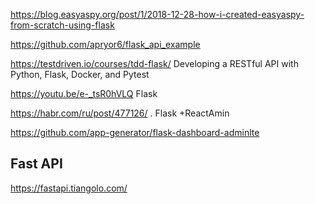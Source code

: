 <https://blog.easyaspy.org/post/1/2018-12-28-how-i-created-easyaspy-from-scratch-using-flask>

<https://github.com/apryor6/flask_api_example>

<https://testdriven.io/courses/tdd-flask/>  Developing a RESTful API with Python, Flask, Docker, and Pytest

<https://youtu.be/e-_tsR0hVLQ> Flask

<https://habr.com/ru/post/477126/> . Flask +ReactAmin

<https://github.com/app-generator/flask-dashboard-adminlte>

## Fast API 

<https://fastapi.tiangolo.com/>
